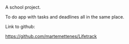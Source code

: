 A school project. 

To do app with tasks and deadlines all in the same place.

Link to github:

https://github.com/martemettenes/Lifetrack 

